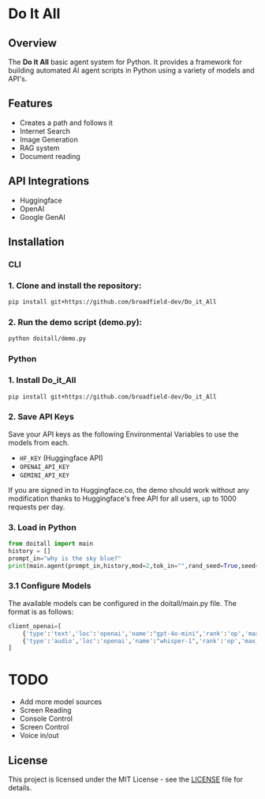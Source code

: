 # Do It All

## Overview
The **Do It All** basic agent system for Python. It provides a framework for building automated AI agent scripts in Python using a variety of models and API's.

## Features
- Creates a path and follows it
- Internet Search
- Image Generation
- RAG system
- Document reading

## API Integrations
- Huggingface
- OpenAI
- Google GenAI

## Installation
### CLI

### 1. Clone and install the repository:
```bash
pip install git+https://github.com/broadfield-dev/Do_it_All
```

### 2. Run the demo script (demo.py):
```bash
python doitall/demo.py
```

### Python

### 1. Install Do_it_All
```bash
pip install git+https://github.com/broadfield-dev/Do_it_All
```

### 2. Save API Keys
Save your API keys as the following Environmental Variables to use the models from each.
- ```HF_KEY``` (Huggingface API)
- ```OPENAI_API_KEY```
- ```GEMINI_API_KEY```

If you are signed in to Huggingface.co, the demo should work without any modification thanks to Huggingface's free API for all users, up to 1000 requests per day.

### 3. Load in Python
```python
from doitall import main
history = []
prompt_in="why is the sky blue?"
print(main.agent(prompt_in,history,mod=2,tok_in="",rand_seed=True,seed=1,max_thought=5,save_mem=False,recall_mem=False,rag_col=False))
```

### 3.1 Configure Models
The available models can be configured in the doitall/main.py file.  The format is as follows:

```python
client_openai=[
    {'type':'text','loc':'openai','name':"gpt-4o-mini",'rank':'op','max_tokens':128000,'schema':{'bos':['<|system|>','<|user|>','<|assistant|>'],'eos':'<|im_end|>'},'ppt':'None'},
    {'type':'audio','loc':'openai','name':"whisper-1",'rank':'op','max_tokens':32000,'schema':{'bos':[],'eos':''},'ppt':'None'},
]
```

# TODO
- Add more model sources
- Screen Reading
- Console Control
- Screen Control
- Voice in/out

## License
This project is licensed under the MIT License - see the [LICENSE](LICENSE) file for details.

